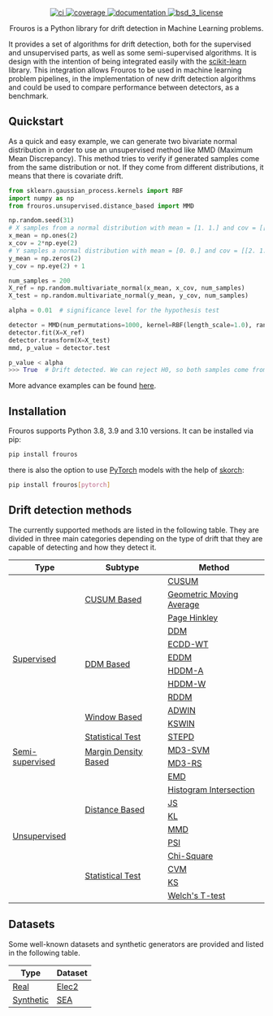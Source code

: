 [//]: # (![Frouros logo]&#40;logo.svg&#41;)

<p align="center">
  <!-- CI -->
  <a href="https://github.com/IFCA/frouros/actions/workflows/ci.yml">
    <img src="https://github.com/IFCA/frouros/actions/workflows/ci.yml/badge.svg?style=flat-square" alt="ci"/>
  </a>
  <!-- Code coverage -->
  <a href="https://codecov.io/gh/IFCA/frouros">
    <img src="https://codecov.io/gh/IFCA/frouros/branch/main/graph/badge.svg?token=DLKQSWYTYM" alt="coverage"/>
  </a>
  <!-- Documentation -->
  <a href="https://frouros.readthedocs.io/">
    <img src="https://readthedocs.org/projects/frouros/badge/?version=latest" alt="documentation"/>
  </a>
  <!-- License -->
  <a href="https://opensource.org/licenses/BSD-3-Clause">
    <img src="https://img.shields.io/badge/License-BSD%203--Clause-blue.svg" alt="bsd_3_license">
  </a>
</p>

<p align="center">Frouros is a Python library for drift detection in Machine Learning problems.</p>

It provides a set of algorithms for drift detection, both for the supervised and unsupervised parts, as well as some semi-supervised algorithms. It is design with the intention of being integrated easily with the [scikit-learn](https://github.com/scikit-learn/scikit-learn) library. This integration allows Frouros to be used in machine learning problem pipelines, in the implementation of new drift detection algorithms and could be used to compare performance between detectors, as a benchmark.

## Quickstart

As a quick and easy example, we can generate two bivariate normal distribution in order to use an unsupervised method like MMD (Maximum Mean Discrepancy). This method tries to verify if generated samples come from the same distribution or not. If they come from different distributions, it means that there is covariate drift.

```python
from sklearn.gaussian_process.kernels import RBF
import numpy as np
from frouros.unsupervised.distance_based import MMD

np.random.seed(31)
# X samples from a normal distribution with mean = [1. 1.] and cov = [[2. 0.][0. 2.]]
x_mean = np.ones(2)
x_cov = 2*np.eye(2)
# Y samples a normal distribution with mean = [0. 0.] and cov = [[2. 1.][1. 2.]]
y_mean = np.zeros(2)
y_cov = np.eye(2) + 1

num_samples = 200
X_ref = np.random.multivariate_normal(x_mean, x_cov, num_samples)
X_test = np.random.multivariate_normal(y_mean, y_cov, num_samples)

alpha = 0.01  # significance level for the hypothesis test

detector = MMD(num_permutations=1000, kernel=RBF(length_scale=1.0), random_state=31)
detector.fit(X=X_ref)
detector.transform(X=X_test)
mmd, p_value = detector.test

p_value < alpha
>>> True  # Drift detected. We can reject H0, so both samples come from different distributions.
```

More advance examples can be found [here](https://frouros.readthedocs.io).

## Installation

Frouros supports Python 3.8, 3.9 and 3.10 versions. It can be installed via pip:

```bash
pip install frouros
```
there is also the option to use [PyTorch](https://github.com/pytorch/pytorch) models with the help of [skorch](https://github.com/skorch-dev/skorch):
```bash
pip install frouros[pytorch]
```

## Drift detection methods

The currently supported methods are listed in the following table. They are divided in three main categories depending on the type of drift that they are capable of detecting and how they detect it.

<table class="center">
<thead>
<tr>
    <th>Type</th>
    <th>Subtype</th>
    <th>Method</th>
  </tr>
</thead>
<tbody>
  <tr>
    <td rowspan="12">
        <a href="https://github.com/jaime-cespedes-sisniega/frouros/blob/main/frouros/supervised/base.py"> 
            <div style="height:100%;width:100%">
                Supervised
            </div>
        </a>
    </td>
    <td rowspan="3">
        <a href="https://github.com/jaime-cespedes-sisniega/frouros/blob/main/frouros/supervised/cusum_based/base.py"> 
            <div style="height:100%;width:100%">
                CUSUM Based
            </div>
        </a>
    </td>
   <td>
        <a href="https://github.com/jaime-cespedes-sisniega/frouros/blob/main/frouros/supervised/cusum_based/cusum.py"> 
            <div style="height:100%;width:100%">
                CUSUM
            </div>
        </a>
    </td>
  <tr>
    <td>
        <a href="https://github.com/jaime-cespedes-sisniega/frouros/blob/main/frouros/supervised/cusum_based/geometric_moving_average.py">  
            <div style="height:100%;width:100%">
                Geometric Moving Average
            </div>
        </a>
    </td>
  </tr>
  <tr>
    <td>
        <a href="https://github.com/jaime-cespedes-sisniega/frouros/blob/main/frouros/supervised/cusum_based/page_hinkley.py">  
            <div style="height:100%;width:100%">
                Page Hinkley
            </div>
        </a>
    </td>
  </tr>
    <td rowspan="6">
        <a href="https://github.com/jaime-cespedes-sisniega/frouros/blob/main/frouros/supervised/ddm_based/base.py">  
            <div style="height:100%;width:100%">
                DDM Based
            </div>
        </a>
    </td>
    <td>
        <a href="https://github.com/jaime-cespedes-sisniega/frouros/blob/main/frouros/supervised/ddm_based/ddm.py">  
            <div style="height:100%;width:100%">
                DDM
            </div>
        </a>
    </td>
  <tr>
    <td>
        <a href="https://github.com/jaime-cespedes-sisniega/frouros/blob/main/frouros/supervised/ddm_based/ecdd.py">  
            <div style="height:100%;width:100%">
                ECDD-WT
            </div>
        </a>
    </td>
  </tr>
  <tr>
    <td>
        <a href="https://github.com/jaime-cespedes-sisniega/frouros/blob/main/frouros/supervised/ddm_based/eddm.py">  
            <div style="height:100%;width:100%">
                EDDM
            </div>
        </a>
    </td>
  </tr>
  <tr>
    <td>
        <a href="https://github.com/jaime-cespedes-sisniega/frouros/blob/main/frouros/supervised/ddm_based/hddm.py">  
            <div style="height:100%;width:100%">
                HDDM-A
            </div>
        </a>
    </td>
  </tr>
  <tr>
    <td>
        <a href="https://github.com/jaime-cespedes-sisniega/frouros/blob/main/frouros/supervised/ddm_based/hddm.py">  
            <div style="height:100%;width:100%">
                HDDM-W
            </div>
        </a>
    </td>
  </tr>
  <tr>
    <td>
        <a href="https://github.com/jaime-cespedes-sisniega/frouros/blob/main/frouros/supervised/ddm_based/rddm.py">  
            <div style="height:100%;width:100%">
                RDDM
            </div>
        </a>
    </td>
  </tr>
  <td rowspan="2">
        <a href="https://github.com/jaime-cespedes-sisniega/frouros/blob/main/frouros/supervised/window_based/base.py">  
            <div style="height:100%;width:100%">
                Window Based
            </div>
        </a>
    </td>
  <td>
        <a href="https://github.com/jaime-cespedes-sisniega/frouros/blob/main/frouros/supervised/window_based/adwin.py">  
            <div style="height:100%;width:100%">
                ADWIN
            </div>
        </a>
    </td>
  <tr>
  <td>
        <a href="https://github.com/jaime-cespedes-sisniega/frouros/blob/main/frouros/supervised/window_based/kswin.py">  
            <div style="height:100%;width:100%">
                KSWIN
            </div>
        </a>
    </td>
  </tr>
  <td rowspan="1">
        <a href="https://github.com/jaime-cespedes-sisniega/frouros/blob/main/frouros/supervised/statistical_test/base.py">  
            <div style="height:100%;width:100%">
                Statistical Test
            </div>
        </a>
    </td>
    <td>
        <a href="https://github.com/jaime-cespedes-sisniega/frouros/blob/main/frouros/supervised/statistical_test/stepd.py">
            <div style="height:100%;width:100%">
                STEPD
            </div>    
        </a>
    </td>
  </tr>
  <tr>
    <td rowspan="2">
        <a href="https://github.com/jaime-cespedes-sisniega/frouros/blob/main/frouros/semi_supervised/base.py"> 
            <div style="height:100%;width:100%">
                Semi-supervised
            </div>
        </a>
    </td>
    <td rowspan="2">
        <a href="https://github.com/jaime-cespedes-sisniega/frouros/blob/main/frouros/semi_supervised/margin_density_based/base.py"> 
            <div style="height:100%;width:100%">
                Margin Density Based
            </div>
        </a>
    </td>
    <td>
        <a href="https://github.com/jaime-cespedes-sisniega/frouros/blob/main/frouros/semi_supervised/margin_density_based/md3.py"> 
            <div style="height:100%;width:100%">
                MD3-SVM
            </div>
        </a>
    </td>
  <tr>
    <td>
        <a href="https://github.com/jaime-cespedes-sisniega/frouros/blob/main/frouros/supervised/margin_density_based/md3.py">  
            <div style="height:100%;width:100%">
                MD3-RS
            </div>
        </a>
    </td>
  </tr>
  </tr>
  <tr>
    <td rowspan="10">
        <a href="https://github.com/jaime-cespedes-sisniega/frouros/blob/main/frouros/unsupervised/base.py"> 
            <div style="height:100%;width:100%">
                Unsupervised
            </div>
        </a>
    </td>
    <td rowspan="6">
        <a href="https://github.com/jaime-cespedes-sisniega/frouros/blob/main/frouros/unsupervised/distance_based/base.py"> 
            <div style="height:100%;width:100%">
                Distance Based
            </div>
        </a>
    </td>
    <td>
        <a href="https://github.com/jaime-cespedes-sisniega/frouros/blob/main/frouros/unsupervised/distance_based/emd.py"> 
            <div style="height:100%;width:100%">
                EMD
            </div>
        </a>
    </td>
  </tr>
  <tr>
    <td>
        <a href="https://github.com/jaime-cespedes-sisniega/frouros/blob/main/frouros/unsupervised/distance_based/histogram_intersection.py"> 
            <div style="height:100%;width:100%">
                Histogram Intersection
            </div>
        </a>
    </td>
  </tr>
  <tr>
    <td>
        <a href="https://github.com/jaime-cespedes-sisniega/frouros/blob/main/frouros/unsupervised/distance_based/js.py"> 
            <div style="height:100%;width:100%">
                JS
            </div>
        </a>
    </td>
  </tr>
  <tr>
    <td>
        <a href="https://github.com/jaime-cespedes-sisniega/frouros/blob/main/frouros/unsupervised/distance_based/kl.py"> 
            <div style="height:100%;width:100%">
                KL
            </div>
        </a>
    </td>
  </tr>
  <tr>
      <td>
      <a href="https://github.com/jaime-cespedes-sisniega/frouros/blob/main/frouros/unsupervised/distance_based/mmd.py"> 
                <div style="height:100%;width:100%">
                    MMD
                </div>
            </a>
      </td>
  </tr>
  <tr>
      <td>
      <a href="https://github.com/jaime-cespedes-sisniega/frouros/blob/main/frouros/unsupervised/distance_based/psi.py"> 
                <div style="height:100%;width:100%">
                    PSI
                </div>
            </a>
      </td>
  </tr>
  <tr>
    <td rowspan="4">
        <a href="https://github.com/jaime-cespedes-sisniega/frouros/blob/main/frouros/unsupervised/statistical_test/base.py"> 
            <div style="height:100%;width:100%">
                Statistical Test
            </div>
        </a>
    </td>
    <td>
        <a href="https://github.com/jaime-cespedes-sisniega/frouros/blob/main/frouros/unsupervised/statistical_test/chisquare.py"> 
            <div style="height:100%;width:100%">
                Chi-Square
            </div>
        </a>
    </td>
  </tr>
  <tr>
    <td>
        <a href="https://github.com/jaime-cespedes-sisniega/frouros/blob/main/frouros/unsupervised/statistical_test/cvm.py">
            <div style="height:100%;width:100%">
                CVM
            </div>    
        </a>
    </td>
  </tr>
  <tr>
    <td>
        <a href="https://github.com/jaime-cespedes-sisniega/frouros/blob/main/frouros/unsupervised/statistical_test/ks.py">
            <div style="height:100%;width:100%">
                KS
            </div>    
        </a>
    </td>
  </tr>
  <tr>
    <td>
        <a href="https://github.com/jaime-cespedes-sisniega/frouros/blob/main/frouros/unsupervised/statistical_test/welch_t_test.py">
            <div style="height:100%;width:100%">
                Welch's T-test
            </div>    
        </a>
    </td>
  </tr>
</tbody>
</table>

## Datasets

Some well-known datasets and synthetic generators are provided and listed in the following table.

<table class="center">
<thead>
<tr>
    <th>Type</th>
    <th>Dataset</th>
  </tr>
</thead>
<tbody>
  <tr>
    <td>
        <a href="https://github.com/jaime-cespedes-sisniega/frouros/blob/main/frouros/datasets/real.py"> 
            <div style="height:100%;width:100%">
                Real
            </div>
        </a>
    </td>
    <td>
        <a href="https://github.com/jaime-cespedes-sisniega/frouros/blob/main/frouros/datasets/real.py">  
            <div style="height:100%;width:100%">
                Elec2
            </div>
        </a>
    </td>
  </tr>
  <tr>
    <td rowspan="3">
        <a href="https://github.com/jaime-cespedes-sisniega/frouros/blob/main/frouros/datasets/synthetic.py"> 
            <div style="height:100%;width:100%">
                Synthetic
            </div>
        </a>
    </td>
    <td>
        <a href="https://github.com/jaime-cespedes-sisniega/frouros/blob/main/frouros/datasets/synthetic.py">  
            <div style="height:100%;width:100%">
                SEA
            </div>
        </a>
    </td>
  </tr>
</tbody>
</table>